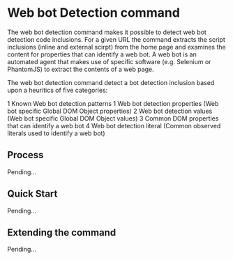 Web bot Detection command
=======

The web bot detection command makes it possible to detect web bot detection code inclusions. For a given
URL the command extracts the script inclusions (inline and external scirpt) from the home page and examines
the content for properties that can identify a web bot.
A web bot is an automated agent that makes use of specific software (e.g. Selenium or PhantomJS) to extract the contents of a web page.

The web bot detection command detect a bot detection inclusion based upon a heuritics of five categories:

1 Known Web bot detection patterns
1 Web bot detection properties (Web bot specific Global DOM Object properties)
2 Web bot detection values (Web bot specific Global DOM Object values)
3 Common DOM properties that can identify a web bot
4 Web bot detection literal (Common observed literals used to identify a web bot)


Process
------------
Pending...

Quick Start
-----------
Pending...

Extending the command
-------------------------------
Pending...